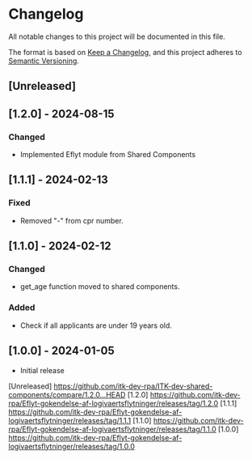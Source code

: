 # Changelog

All notable changes to this project will be documented in this file.

The format is based on [Keep a Changelog](https://keepachangelog.com/en/1.0.0/),
and this project adheres to [Semantic Versioning](https://semver.org/spec/v2.0.0.html).

## [Unreleased]

## [1.2.0] - 2024-08-15

### Changed

 - Implemented Eflyt module from Shared Components

## [1.1.1] - 2024-02-13

### Fixed

- Removed "-" from cpr number.

## [1.1.0] - 2024-02-12

### Changed

- get_age function moved to shared components.

### Added

- Check if all applicants are under 19 years old.

## [1.0.0] - 2024-01-05

- Initial release

[Unreleased] https://github.com/itk-dev-rpa/ITK-dev-shared-components/compare/1.2.0...HEAD
[1.2.0] https://github.com/itk-dev-rpa/Eflyt-gokendelse-af-logivaertsflytninger/releases/tag/1.2.0
[1.1.1] https://github.com/itk-dev-rpa/Eflyt-gokendelse-af-logivaertsflytninger/releases/tag/1.1.1
[1.1.0] https://github.com/itk-dev-rpa/Eflyt-gokendelse-af-logivaertsflytninger/releases/tag/1.1.0
[1.0.0] https://github.com/itk-dev-rpa/Eflyt-gokendelse-af-logivaertsflytninger/releases/tag/1.0.0
